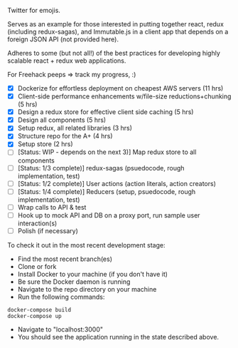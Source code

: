 Twitter for emojis.

Serves as an example for those interested in putting together react, redux (including redux-sagas), and Immutable.js in a client app that depends on a foreign JSON API (not provided here).

Adheres to some (but not all!) of the best practices for developing highly scalable react + redux web applications.

For Freehack peeps => track my progress, :)

* [x] Dockerize for effortless deployment on cheapest AWS servers (11 hrs)
* [x] Client-side performance enhancements w/file-size reductions+chunking (5 hrs)
* [x] Design a redux store for effective client side caching (5 hrs)
* [x] Design all components (5 hrs)
* [x] Setup redux, all related libraries (3 hrs)
* [x] Structure repo for the A+ (4 hrs)
* [x] Setup store (2 hrs)
* [ ] [Status: WIP - depends on the next 3)] Map redux store to all components
* [ ] [Status: 1/3 complete)] redux-sagas (psuedocode, rough implementation, test)
* [ ] [Status: 1/2 complete)] User actions (action literals, action creators)
* [ ] [Status: 1/4 complete)] Reducers (setup, psuedocode, rough implementation, test)
* [ ] Wrap calls to API & test
* [ ] Hook up to mock API and DB on a proxy port, run sample user interaction(s)
* [ ] Polish (if necessary)

To check it out in the most recent development stage:
 * Find the most recent branch(es)
 * Clone or fork
 * Install Docker to your machine (if you don't have it)
 * Be sure the Docker daemon is running
 * Navigate to the repo directory on your machine
 * Run the following commands:
~~~~
docker-compose build
docker-compose up
~~~~
 * Navigate to "localhost:3000"
 * You should see the application running in the state described above.
